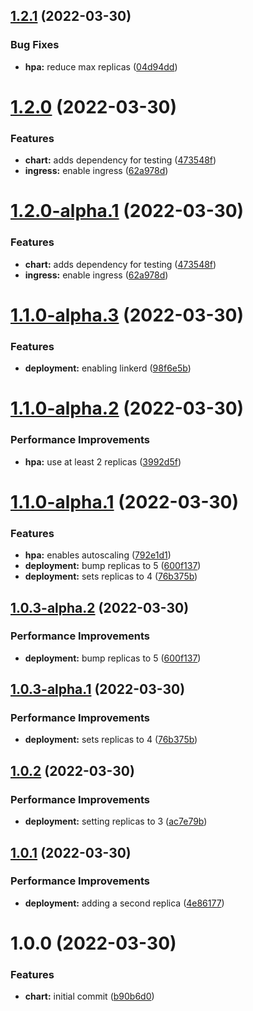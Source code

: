 ## [1.2.1](https://github.com/kevin-benton/release-testing/compare/v1.2.0...v1.2.1) (2022-03-30)


### Bug Fixes

* **hpa:** reduce max replicas ([04d94dd](https://github.com/kevin-benton/release-testing/commit/04d94ddcb497bdb608ec65cd3b54f82c6d6f1f93))

# [1.2.0](https://github.com/kevin-benton/release-testing/compare/v1.1.0...v1.2.0) (2022-03-30)


### Features

* **chart:** adds dependency for testing ([473548f](https://github.com/kevin-benton/release-testing/commit/473548f7ac7a66f6ed994183d768599ef67449a7))
* **ingress:** enable ingress ([62a978d](https://github.com/kevin-benton/release-testing/commit/62a978d2039847a14df84f27799491844b8771ac))

# [1.2.0-alpha.1](https://github.com/kevin-benton/release-testing/compare/v1.1.0...v1.2.0-alpha.1) (2022-03-30)


### Features

* **chart:** adds dependency for testing ([473548f](https://github.com/kevin-benton/release-testing/commit/473548f7ac7a66f6ed994183d768599ef67449a7))
* **ingress:** enable ingress ([62a978d](https://github.com/kevin-benton/release-testing/commit/62a978d2039847a14df84f27799491844b8771ac))

# [1.1.0-alpha.3](https://github.com/kevin-benton/release-testing/compare/v1.1.0-alpha.2...v1.1.0-alpha.3) (2022-03-30)


### Features

* **deployment:** enabling linkerd ([98f6e5b](https://github.com/kevin-benton/release-testing/commit/98f6e5b5052593feb2305ce5514bbf9bff06ca89))

# [1.1.0-alpha.2](https://github.com/kevin-benton/release-testing/compare/v1.1.0-alpha.1...v1.1.0-alpha.2) (2022-03-30)


### Performance Improvements

* **hpa:** use at least 2 replicas ([3992d5f](https://github.com/kevin-benton/release-testing/commit/3992d5f4c618399fa46009947058b9816f50753d))

# [1.1.0-alpha.1](https://github.com/kevin-benton/release-testing/compare/v1.0.3-alpha.2...v1.1.0-alpha.1) (2022-03-30)


### Features

* **hpa:** enables autoscaling ([792e1d1](https://github.com/kevin-benton/release-testing/commit/792e1d1b247f9b769b2499e59571f07fdba8ab45))
* **deployment:** bump replicas to 5 ([600f137](https://github.com/kevin-benton/release-testing/commit/600f137a7f9ddc9ce5019369d00829666b6ca333))
* **deployment:** sets replicas to 4 ([76b375b](https://github.com/kevin-benton/release-testing/commit/76b375b7f5234cf1ada1f1bb86681780046588a9))

## [1.0.3-alpha.2](https://github.com/kevin-benton/release-testing/compare/v1.0.3-alpha.1...v1.0.3-alpha.2) (2022-03-30)


### Performance Improvements

* **deployment:** bump replicas to 5 ([600f137](https://github.com/kevin-benton/release-testing/commit/600f137a7f9ddc9ce5019369d00829666b6ca333))

## [1.0.3-alpha.1](https://github.com/kevin-benton/release-testing/compare/v1.0.2...v1.0.3-alpha.1) (2022-03-30)


### Performance Improvements

* **deployment:** sets replicas to 4 ([76b375b](https://github.com/kevin-benton/release-testing/commit/76b375b7f5234cf1ada1f1bb86681780046588a9))

## [1.0.2](https://github.com/kevin-benton/release-testing/compare/v1.0.1...v1.0.2) (2022-03-30)


### Performance Improvements

* **deployment:** setting replicas to 3 ([ac7e79b](https://github.com/kevin-benton/release-testing/commit/ac7e79b37cd56181596458b69542df9211395b4b))

## [1.0.1](https://github.com/kevin-benton/release-testing/compare/v1.0.0...v1.0.1) (2022-03-30)


### Performance Improvements

* **deployment:** adding a second replica ([4e86177](https://github.com/kevin-benton/release-testing/commit/4e86177fe9d6e3384371d4b6d33213bb99d3bb18))

# 1.0.0 (2022-03-30)


### Features

* **chart:** initial commit ([b90b6d0](https://github.com/kevin-benton/release-testing/commit/b90b6d0353335a893b245c786d94e969ee8836d4))

